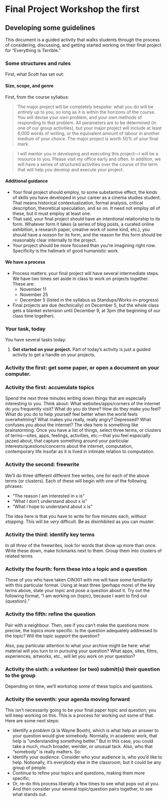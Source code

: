# Final Project Workshop the first
## Developing some guidelines

This document is a guided activity that walks students through the process of considering, discussing, and getting started working on their final project for “Everything is Terrible.”

### Some structures and rules
First, what Scott has set out:

#### Size, scope, and genre
First, from the course syllabus:

> The major project will be completely bespoke: what you do will be _entirely_ up to you, so long as it is within the horizons of the course. You will devise your own problem, and your own methods of responding to that problem. All parameters are to be determined (in one of our group activities), but your major project will include at least 6,000 words of writing, or the equivalent amount of labour in another medium of your choice. The major project is worth 50% of your final mark.

> I will mentor you in developing and executing this project—I will be a resource to you. Please visit my office early and often. In addition, we will have a series of structured activities over the course of the term that will help you develop and execute your project.

#### Additional guidance
* Your final project should employ, to some substantive effect, the kinds of skills you have developed in your career as a cinema studies student. That means historical contextualization, formal analysis, critical description, theoretical speculation, and so on. It need not employ _all_ of these, but it must employ at least one.
* That said, your final project should have an intentional relationship to its form. Whatever form it takes (a series of blog posts, a curated online exhibition, a research paper, creative work of some kind, etc.), you should have a _reason_ for its form, and the reason for this form should be reasonably clear internally to the project.
* Your project should be more focused than you’re imagining right now. Specificity is the hallmark of good humanistic work.

#### We have a process
* Process matters: your final project will have several intermediate steps. We have two times set aside in class to work on projects together. These are:
  - November 11
  - November 25
  - December 5 (listed in the syllabus as Standups/Works-in-progress)
* Final projects are due (technically) on December 5, but the whole class gets a blanket extension until December 9, at 3pm (the beginning of our class time together).

### Your task, today
You have several tasks today:
1. **Get started on your project.** Part of today’s activity is just a guided activity to get a handle on your projects.

### Activity the first: get some paper, or open a document on your computer.

### Activity the first: accumulate topics
Spend the next three minutes writing down things that are especially interesting to you. Think about: What websites/apps/corners of the internet do you frequently visit? What do you do there? How do they make you feel? What do you do to help yourself feel better when the world feels overwhelming? What makes you really, really angry? Depressed? What confuses you about the internet? The idea here is something like brainstorming. Once you have a list of things, select three terms, or clusters of terms—sites, apps, feelings, activities, etc.—that you feel especially jazzed about, that capture something around your particular interests/questions/concerns about the internet, computation, contemporary life insofar as it is lived in intimate relation to computation.

### Activity the second: freewrite
We’ll do three different different free writes, one for each of the above terms (or clusters). Each of these will begin with one of the following phrases:
* “The reason I am interested in x is”
* “What I don’t understand about x is”
* “What I hope to understand about x is”

The idea here is that you have to write for five minutes each, _without stopping_. This will be _very_ difficult. Be as disinhibited as you can muster.

### Activity the third: identify key terms
In _all three_ of the freewrites, look for words that show up more than once. Write these down, make tickmarks next to them. Group them into clusters of related terms.

### Activity the fourth: form these into a topic and a question
Those of you who have taken CIN301 with me will have some familiarity with this particular format. Using at least three (perhaps more) of the key terms above, state your topic and pose a question about it. Try out the following format, “I am working on {topic}, because I want to find out {question}.”

### Activity the fifth: refine the question
Pair with a neighbour. Then, see if you can’t make the questions more precise, the topics more specific. Is the question adequately addressed to the topic? Will the topic support the question?

Also, pay particular attention to what your archive might be here: what material will you turn to in pursuing your question? What apps, sites, films, experiences, artworks, etc., will let you work on your question?

### Activity the sixth: a volunteer (or two) submit(s) their question to the group
Depending on time, we’ll workshop some of these topics and questions.

### Activity the seventh: your agenda moving forward
This isn’t necessarily going to be your final paper topic and question; you will keep working on this. This is a process for working out some of that. Here are some next steps:
* Identify a _problem_ (à la Wayne Booth), which is what help an answer to your question would give somebody. Normally, in academic work, that help is “understanding something better.” But in this case, you could take a much, much broader, weirder, or unusual tack. Also, who that “somebody” is really matters. So:
* Identify your _audience_. Consider who your audience is, who you’d like to help. Notionally, it’s everybody else in the classroom, but it could be any group of people.
* Continue to refine your topics and questions, making them more specific.
* Or, re-do this process liberally a few times to see what pops out at you. And then consider your several topic/question pairs together, to see what stands out.

